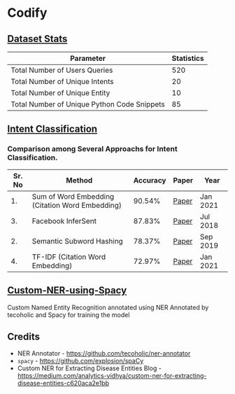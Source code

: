 # Codify

## [Dataset Stats]()


| Parameter | Statistics |
| -------- | ----------- | 
| Total Number of Users Queries | 520 |
| Total Number of Unique Intents | 20 |
| Total Number of  Unique Entity | 10 |
| Total Number of  Unique Python Code Snippets | 85 |


## [Intent Classification](https://github.com/Elysian01/Intent-Classification-Benchmark)

### Comparison among Several Approachs for Intent Classification.


| Sr. No | Method                       | Accuracy | Paper                                                                       | Year     |
| ------ | ---------------------------- | -------- | --------------------------------------------------------------------------- | -------- |
| 1.     | Sum of Word Embedding (Citation Word Embedding) | 90.54%   | [Paper](https://ieeexplore.ieee.org/ielx7/6287639/9312710/09319154.pdf)    | Jan 2021 |   
| 3.     | Facebook InferSent| 87.83%   | [Paper](https://arxiv.org/pdf/1705.02364.pdf)                               | Jul 2018 |
| 2.     | Semantic Subword Hashing| 78.37%   | [Paper](https://arxiv.org/abs/1810.07150)                                   | Sep 2019 |
| 4.     | TF-IDF (Citation Word Embedding) | 72.97%   | [Paper](https://ieeexplore.ieee.org/ielx7/6287639/9312710/09319154.pdf)   |Jan 2021 |


## [Custom-NER-using-Spacy](https://github.com/Elysian01/Custom-NER-using-Spacy)
Custom Named Entity Recognition annotated using NER Annotated by tecoholic and Spacy for training the model

## Credits

* NER Annotator -  https://github.com/tecoholic/ner-annotator
* `spacy` - https://github.com/explosion/spaCy
* Custom NER for Extracting Disease Entities Blog - https://medium.com/analytics-vidhya/custom-ner-for-extracting-disease-entities-c620aca2e1bb
